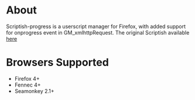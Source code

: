 # About

Scriptish-progress is a userscript manager for Firefox, with added support for onprogress event in GM_xmlhttpRequest.
The original Scriptish available [here](https://github.com/scriptish/scriptish)


# Browsers Supported

* Firefox 4+
* Fennec 4+
* Seamonkey 2.1+